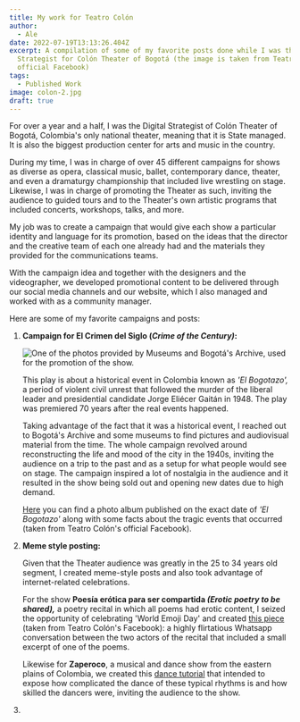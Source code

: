 ```yaml
---
title: My work for Teatro Colón
author:
  - Ale
date: 2022-07-19T13:13:26.404Z
excerpt: A compilation of some of my favorite posts done while I was the Digital
  Strategist for Colón Theater of Bogotá (the image is taken from Teatro Colón's
  official Facebook)
tags:
  - Published Work
image: colon-2.jpg
draft: true
---
```

For over a year and a half, I was the Digital Strategist of Colón Theater of Bogotá, Colombia's only national theater, meaning that it is State managed. It is also the biggest production center for arts and music in the country.

During my time, I was in charge of over 45 different campaigns for shows as diverse as opera, classical music, ballet, contemporary dance, theater, and even a dramaturgy championship that included live wrestling on stage. Likewise, I was in charge of promoting the Theater as such, inviting the audience to guided tours and to the Theater's own artistic programs that included concerts, workshops, talks, and more. 

My job was to create a campaign that would give each show a particular identity and language for its promotion, based on the ideas that the director and the creative team of each one already had and the materials they provided for the communications teams. 

With the campaign idea and together with the designers and the videographer, we developed promotional content to be delivered through our social media channels and our website, which I also managed and worked with as a community manager. 

Here are some of my favorite campaigns and posts: 

1. **Campaign for El Crimen del Siglo (*Crime of the Century)*:** 

   ![One of the photos provided by Museums and Bogotá's Archive, used for the promotion of the show.](colon-1.jpg)

   This play is about a historical event in Colombia known as *'El Bogotazo',* a period of violent civil unrest that followed the murder of the liberal leader and presidential candidate Jorge Eliécer Gaitán in 1948. The play was premiered 70 years after the real events happened. 

   Taking advantage of the fact that it was a historical event, I reached out to Bogotá's Archive and some museums to find pictures and audiovisual material from the time. The whole campaign revolved around reconstructing the life and mood of the city in the 1940s, inviting the audience on a trip to the past and as a setup for what people would see on stage. The campaign inspired a lot of nostalgia in the audience and it resulted in the show being sold out and opening new dates due to high demand.

   [Here](https://www.facebook.com/media/set/?set=a.2102926123067589&type=3) you can find a photo album published on the exact date of *'El Bogotazo'* along with some facts about the tragic events that occurred (taken from Teatro Colón's official Facebook).  
2. **Meme style posting:** 

   Given that the Theater audience was greatly in the 25 to 34 years old segment, I created meme-style posts and also took advantage of internet-related celebrations.

   For the show **Poesía erótica para ser compartida *(Erotic poetry to be shared),*** a poetry recital in which all poems had erotic content, I seized the opportunity of celebrating 'World Emoji Day' and created [this piece](https://www.facebook.com/watch/?v=2235232776503589) (taken from Teatro Colón's Facebook): a highly flirtatious Whatsapp conversation between the two actors of the recital that included a small excerpt of one of the poems. 

   Likewise for **Zaperoco**, a musical and dance show from the eastern plains of Colombia, we created this [dance tutorial](https://www.facebook.com/miteatrocolon/videos/2046413702052165) that intended to expose how complicated the dance of these typical rhythms is and how skilled the dancers were, inviting the audience to the show. 
3.